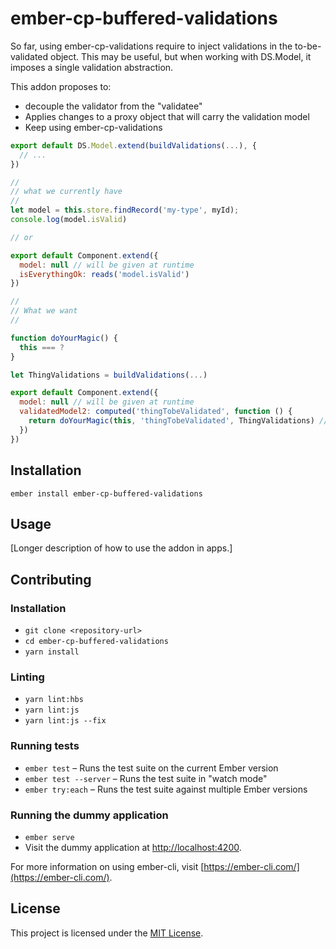 ember-cp-buffered-validations
==============================================================================

So far, using ember-cp-validations require to inject validations in the to-be-validated object.
This may be useful, but when working with DS.Model, it imposes a single validation abstraction.

This addon proposes to:
* decouple the validator from the "validatee"
* Applies changes to a proxy object that will carry the validation model
* Keep using ember-cp-validations

```js
export default DS.Model.extend(buildValidations(...), {
  // ...
})

//
// what we currently have
//
let model = this.store.findRecord('my-type', myId);
console.log(model.isValid)

// or

export default Component.extend({
  model: null // will be given at runtime
  isEverythingOk: reads('model.isValid')
})

//
// What we want
//

function doYourMagic() {
  this === ?
}

let ThingValidations = buildValidations(...)

export default Component.extend({
  model: null // will be given at runtime
  validatedModel2: computed('thingTobeValidated', function () {
    return doYourMagic(this, 'thingTobeValidated', ThingValidations) // <== a proxy with validations
  })
})

```

Installation
------------------------------------------------------------------------------

```
ember install ember-cp-buffered-validations
```


Usage
------------------------------------------------------------------------------

[Longer description of how to use the addon in apps.]


Contributing
------------------------------------------------------------------------------

### Installation

* `git clone <repository-url>`
* `cd ember-cp-buffered-validations`
* `yarn install`

### Linting

* `yarn lint:hbs`
* `yarn lint:js`
* `yarn lint:js --fix`

### Running tests

* `ember test` – Runs the test suite on the current Ember version
* `ember test --server` – Runs the test suite in "watch mode"
* `ember try:each` – Runs the test suite against multiple Ember versions

### Running the dummy application

* `ember serve`
* Visit the dummy application at [http://localhost:4200](http://localhost:4200).

For more information on using ember-cli, visit [https://ember-cli.com/](https://ember-cli.com/).

License
------------------------------------------------------------------------------

This project is licensed under the [MIT License](LICENSE.md).
